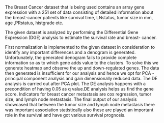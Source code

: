 The Breast Cancer dataset that is being used contains an array gene expression with a 251 set of data consisting of detailed information about the breast-cancer patients like survival time, LNstatus, tumor size in mm, age ,PRstatus, histgrade etc.

The given dataset is analyzed by performing the Differential Gene Expression (DGE) analysis to estimate the survival rate and breast- cancer.

First normalization is implemented to the given dataset in consideration to identify any important differences and a denogram is generated. Unfortunately, the generated denogram fails to provide complete information so as to which gene adds value to the clusters. To solve this we generate heatmap and observe the up and down-regulated genes. The data then generated is insufficient for our analysis and hence we opt for PCA - principal component analysis and gain dimensionally reduced data. The DE analysis is carried out after PCA plot. The DE analysis happens with a precondition of having 0.05 as q value.DE analysis helps us find the gene score. Indicators for breast cancer metastasis are cox regression, tumor size, and lymph node metastasis. The final output of our analysis showcased that between the tumor size and lymph node metastasis there was important association statistically also these are played an important role in the survival and have got various survival prognosis. 
